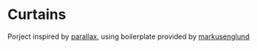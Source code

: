 # Curtains

Porject inspired by [parallax](https://github.com/wagerfield/parallax), using boilerplate provided by [markusenglund](https://github.com/markusenglund/react-npm-component-starter)
